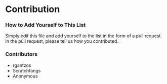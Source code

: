 # Contribution
### How to Add Yourself to This List
Simply edit this file and add yourself to the list in the form of a pull request. In the pull request, please tell us how you contributed.
### Contributors
- rgantzos
- Scratchfangs
- Anonymous
